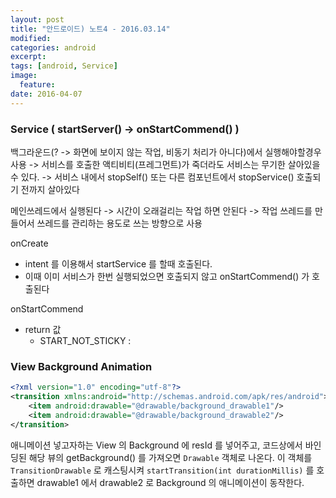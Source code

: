 ```yaml
---
layout: post
title: "안드로이드) 노트4 - 2016.03.14"
modified:
categories: android
excerpt:
tags: [android, Service]
image:
  feature:
date: 2016-04-07
---
```


### Service ( startServer()  ->  onStartCommend() )
백그라운드(? -> 화면에 보이지 않는 작업, 비동기 처리가 아니다)에서 실행해야할경우 사용
-> 서비스를 호출한 액티비티(프레그먼트)가 죽더라도 서비스는 무기한 살아있을수 있다.
-> 서비스 내에서 stopSelf() 또는 다른 컴포넌트에서 stopService() 호출되기 전까지 살아있다

메인쓰레드에서 실행된다 -> 시간이 오래걸리는 작업 하면 안된다
-> 작업 쓰레드를 만들어서 쓰레드를 관리하는 용도로 쓰는 방향으로 사용


onCreate
- intent 를 이용해서 startService 를 할때 호출된다.
- 이때 이미 서비스가 한번 실행되었으면 호출되지 않고 onStartCommend() 가 호출된다

onStartCommend
- return 값 
    + START_NOT_STICKY :

### View Background Animation

``` xml
<?xml version="1.0" encoding="utf-8"?>
<transition xmlns:android="http://schemas.android.com/apk/res/android">
    <item android:drawable="@drawable/background_drawable1"/>
    <item android:drawable="@drawable/background_drawable2"/>
</transition>
```

애니메이션 넣고자하는 View 의 Background 에 resId 를 넣어주고, 코드상에서 바인딩된 해당 뷰의 getBackground() 를 가져오면 `Drawable` 객체로 나온다. 이 객체를 `TransitionDrawable` 로 캐스팅시켜 `startTransition(int durationMillis)` 를 호출하면 drawable1 에서 drawable2 로 Background 의 애니메이션이 동작한다. 

